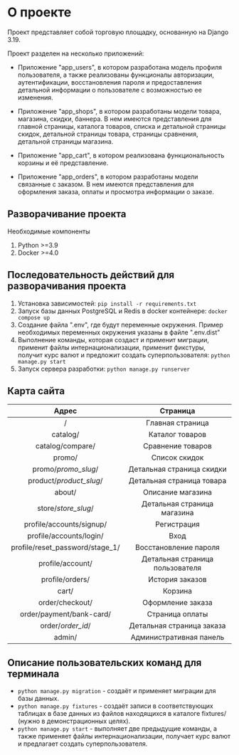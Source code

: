 # О проекте

Проект представляет собой торговую площадку, основанную на Django 3.19.

Проект разделен на несколько приложений: 

- Приложение "app_users", в котором разработана модель профиля пользователя,
а также реализованы функционалы авторизации, аутентификации, восстановления пароля и предоставления 
детальной информации о пользователе с возможностью ее изменения.

- Приложение "app_shops", в котором разработаны модели товара, магазина, скидки, баннера. 
В нем имеются представления для главной страницы, каталога товаров, списка и детальной страницы скидок,
детальной страницы товара, страницы сравнения, детальной страницы магазина.

- Приложение "app_cart", в котором реализована функциональность корзины и её представление.

- Приложение "app_orders", в котором разработаны модели связанные с заказом. В нем имеются представления
для оформления заказа, оплаты и просмотра информации о заказе.


## Разворачивание проекта

Необходимые компоненты
1. Python >=3.9
2. Docker >=4.0

## Последовательность действий для разворачивания проекта

1. Установка зависимостей: `pip install -r requirements.txt`
2. Запуск базы данных PostgreSQL и Redis в docker контейнере: `docker compose up`
3. Создание файла ".env", где будут переменные окружения. Пример необходимых переменных окружения
указаны в файле ".env.dist"
4. Выполнение команды, которая создаст и применит миграции, применит файлы интернационализации,
применит фикстуры, получит курс валют и предложит создать суперпользователя: `python manage.py start`
5. Запуск сервера разработки: `python manage.py runserver`

## Карта сайта

|              Адрес              |            Страница             |
|:-------------------------------:|:-------------------------------:|
|                /                |        Главная страница         |
|            catalog/             |         Каталог товаров         |
|        catalog/compare/         |        Сравнение товаров        |
|             promo/              |          Список скидок          |
|       promo/*promo_slug*/       |    Детальная страница скидки    |
|     product/*product_slug*/     |    Детальная страница товара    |
|             about/              |        Описание магазина        |
|       store/*store_slug*/       |   Детальная страница магазина   |
|    profile/accounts/signup/     |           Регистрация           |
|     profile/accounts/login/     |              Вход               |
| profile/reset_password/stage_1/ |      Восстановление пароля      |
|        profile/account/         | Детальная страница пользователя |
|         profile/orders/         |         История заказов         |
|              cart/              |             Корзина             |
|         order/checkout/         |        Оформление заказа        |
|    order/payment/bank-card/     |         Страница оплаты         |
|        order/*order_id*/        |    Детальная страница заказа    |
|             admin/              |     Административная панель     |

## Описание пользовательских команд для терминала

- `python manage.py migration` - создаёт и применяет миграции для базы данных.
- `python manage.py fixtures` - создаёт записи в соответствующих таблицах в базе данных из файлов находящихся в каталоге fixtures/ (нужно в демонстрационных целях).
- `python manage.py start` - выполняет две предыдущие команды, а также применяет файлы интернационализации, получает курс валют и предлагает создать суперпользователя.